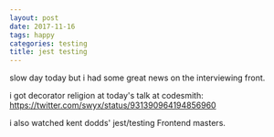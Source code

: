 ```yaml
---
layout: post
date: 2017-11-16
tags: happy
categories: testing
title: jest testing
---
```


slow day today but i had some great news on the interviewing front.

i got decorator religion at today's talk at codesmith: <https://twitter.com/swyx/status/931390964194856960>

i also watched kent dodds' jest/testing Frontend masters.
